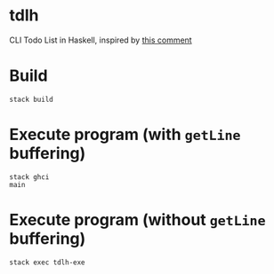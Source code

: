 # tdlh

CLI Todo List in Haskell, inspired by [this comment](https://www.reddit.com/r/haskell/comments/6ddrjx/beginner_haskell_question/di2j778/)

# Build
```
stack build
```

# Execute program (with `getLine` buffering)
```
stack ghci
main
```

# Execute program (without `getLine` buffering)
```
stack exec tdlh-exe
```
